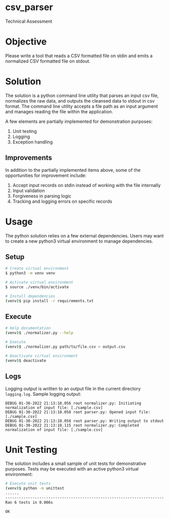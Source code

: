 # csv_parser
Technical Assessment

# Objective
Please write a tool that reads a CSV formatted file on stdin and emits a normalized CSV formatted file on stdout.

# Solution
The solution is a python command line utility that parses an input csv file, 
normalizes the raw data, and outputs the cleansed data to stdout in csv format. 
The command line utility accepts a file path as an input argument and manages 
reading the file within the application. 

A few elements are partially implemented for demonstration purposes:
1. Unit testing
1. Logging
1. Exception handling

## Improvements
In addition to the partially implemented items above, some of the opportunities for improvement include:
1. Accept input records on stdin instead of working with the file internally
1. Input validation
1. Forgiveness in parsing logic
1. Tracking and logging errors on specific records

# Usage
The python solution relies on a few external dependencies. Users may want to create a 
new python3 virtual environment to manage dependencies.

## Setup
```bash
# Create virtual environment
$ python3 -m venv venv

# Activate virtual environment
$ source ./venv/bin/activate

# Install dependencies
(venv)$ pip install -r requirements.txt
```
## Execute
```bash
# Help documentation
(venv)$ ./normalizer.py --help

# Execute
(venv)$ ./normalizer.py path/to/file.csv > output.csv

# Deactivate virtual environment
(venv)$ deactivate
```

## Logs
Logging output is written to an output file in the current directory `logging.log`.
Sample logging output:
```text
DEBUG 01-30-2022 21:13:18.056 root normalizer.py: Initiating normalization of input file: [./sample.csv]
DEBUG 01-30-2022 21:13:18.058 root parser.py: Opened input file: [./sample.csv]
DEBUG 01-30-2022 21:13:18.058 root parser.py: Writing output to stdout
DEBUG 01-30-2022 21:13:18.115 root normalizer.py: Completed normalization of input file: [./sample.csv]
```

# Unit Testing
The solution includes a small sample of unit tests for demonstrative purposes.
Tests may be executed with an active python3 virtual environment:
```bash
# Execute unit tests
(venv)$ python -m unittest
......
----------------------------------------------------------------------
Ran 6 tests in 0.006s

OK
```